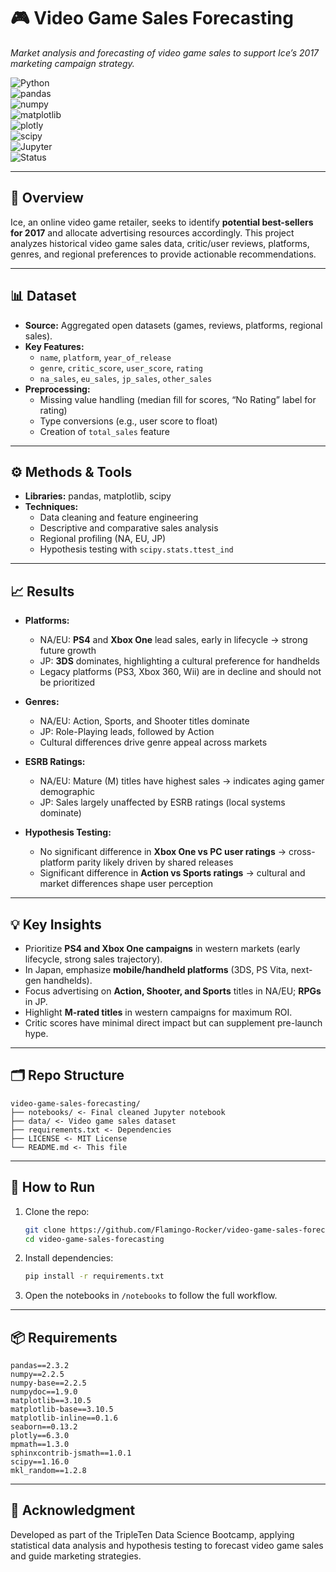 # 🎮 Video Game Sales Forecasting  
*Market analysis and forecasting of video game sales to support Ice’s 2017 marketing campaign strategy.*  

![Python](https://img.shields.io/badge/Python-3.10-blue?logo=python)  
![pandas](https://img.shields.io/badge/pandas-EDA-green?logo=pandas)  
![numpy](https://img.shields.io/badge/numpy-Numerical-blue?logo=numpy)  
![matplotlib](https://img.shields.io/badge/matplotlib-Visualization-orange)  
![plotly](https://img.shields.io/badge/plotly-Graphing-blue?logo=plotly)  
![scipy](https://img.shields.io/badge/scipy-Stats-lightblue?logo=scipy)  
![Jupyter](https://img.shields.io/badge/Jupyter-Notebook-orange?logo=jupyter)  
![Status](https://img.shields.io/badge/Status-Completed-brightgreen)  

---

## 📌 Overview  
Ice, an online video game retailer, seeks to identify **potential best-sellers for 2017** and allocate advertising resources accordingly. This project analyzes historical video game sales data, critic/user reviews, platforms, genres, and regional preferences to provide actionable recommendations.  

---

## 📊 Dataset  
- **Source:** Aggregated open datasets (games, reviews, platforms, regional sales).  
- **Key Features:**  
  - `name`, `platform`, `year_of_release`  
  - `genre`, `critic_score`, `user_score`, `rating`  
  - `na_sales`, `eu_sales`, `jp_sales`, `other_sales`  
- **Preprocessing:**  
  - Missing value handling (median fill for scores, “No Rating” label for rating)  
  - Type conversions (e.g., user score to float)  
  - Creation of `total_sales` feature  

---

## ⚙️ Methods & Tools  
- **Libraries:** pandas, matplotlib, scipy  
- **Techniques:**  
  - Data cleaning and feature engineering  
  - Descriptive and comparative sales analysis  
  - Regional profiling (NA, EU, JP)  
  - Hypothesis testing with `scipy.stats.ttest_ind`  

---

## 📈 Results  
- **Platforms:**  
  - NA/EU: **PS4** and **Xbox One** lead sales, early in lifecycle → strong future growth  
  - JP: **3DS** dominates, highlighting a cultural preference for handhelds  
  - Legacy platforms (PS3, Xbox 360, Wii) are in decline and should not be prioritized  

- **Genres:**  
  - NA/EU: Action, Sports, and Shooter titles dominate  
  - JP: Role-Playing leads, followed by Action  
  - Cultural differences drive genre appeal across markets  

- **ESRB Ratings:**  
  - NA/EU: Mature (M) titles have highest sales → indicates aging gamer demographic  
  - JP: Sales largely unaffected by ESRB ratings (local systems dominate)  

- **Hypothesis Testing:**  
  - No significant difference in **Xbox One vs PC user ratings** → cross-platform parity likely driven by shared releases  
  - Significant difference in **Action vs Sports ratings** → cultural and market differences shape user perception  

---

## 💡 Key Insights  
- Prioritize **PS4 and Xbox One campaigns** in western markets (early lifecycle, strong sales trajectory).  
- In Japan, emphasize **mobile/handheld platforms** (3DS, PS Vita, next-gen handhelds).  
- Focus advertising on **Action, Shooter, and Sports** titles in NA/EU; **RPGs** in JP.  
- Highlight **M-rated titles** in western campaigns for maximum ROI.  
- Critic scores have minimal direct impact but can supplement pre-launch hype.  

---

## 🗂 Repo Structure  
```
video-game-sales-forecasting/
├── notebooks/ <- Final cleaned Jupyter notebook
├── data/ <- Video game sales dataset
├── requirements.txt <- Dependencies
├── LICENSE <- MIT License
└── README.md <- This file
```

---

## 🚀 How to Run  
1. Clone the repo:  
   ```bash
   git clone https://github.com/Flamingo-Rocker/video-game-sales-forecasting.git
   cd video-game-sales-forecasting
2. Install dependencies:
    ```bash
    pip install -r requirements.txt
3. Open the notebooks in `/notebooks` to follow the full workflow.

---

## 📦 Requirements  
```
pandas==2.3.2
numpy==2.2.5
numpy-base==2.2.5            
numpydoc==1.9.0            
matplotlib==3.10.5           
matplotlib-base==3.10.5           
matplotlib-inline==0.1.6
seaborn==0.13.2         
plotly==6.3.0           
mpmath==1.3.0            
sphinxcontrib-jsmath==1.0.1            
scipy==1.16.0           
mkl_random==1.2.8        
```

---

## 🙏 Acknowledgment
Developed as part of the TripleTen Data Science Bootcamp, applying statistical data analysis and hypothesis testing to forecast video game sales and guide marketing strategies.
